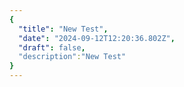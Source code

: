```yaml
---
{
  "title": "New Test",
  "date": "2024-09-12T12:20:36.802Z",
  "draft": false,
  "description":"New Test"
}
---
```

        